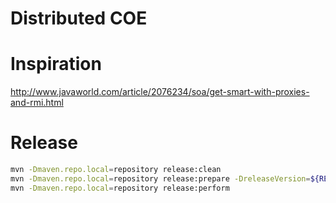 # Distributed COE


# Inspiration

http://www.javaworld.com/article/2076234/soa/get-smart-with-proxies-and-rmi.html


# Release

```bash
mvn -Dmaven.repo.local=repository release:clean
mvn -Dmaven.repo.local=repository release:prepare -DreleaseVersion=${RELEASE_VER} -DdevelopmentVersion=${NEW_DEV_VER}
mvn -Dmaven.repo.local=repository release:perform
```
